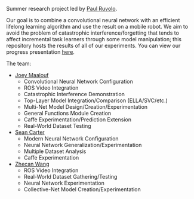 Summer research project led by [Paul Ruvolo](https://github.com/paulruvolo).

Our goal is to combine a convolutional neural network with an efficient lifelong learning algorithm and use the result on a mobile robot. We aim to avoid the problem of catastrophic interference/forgetting that tends to affect incremental task learners through some model manipulation; this repository hosts the results of all of our experiments. You can view our progress presentation [here](https://docs.google.com/presentation/d/1FVTXkHN1k1-Kilzq52GJzSHt2neuh8RQ-Hp71P5e4Nw/).

The team:
* [Joey Maalouf](https://github.com/joeylmaalouf)
  * Convolutional Neural Network Configuration
  * ROS Video Integration
  * Catastrophic Interference Demonstration
  * Top-Layer Model Integration/Comparison (ELLA/SVC/etc.)
  * Multi-Net Model Design/Creation/Experimentation
  * General Functions Module Creation
  * Caffe Experimentation/Prediction Extension
  * Real-World Dataset Testing
* [Sean Carter](https://github.com/seanccarter)
  * Modern Neural Network Configuration
  * Neural Network Generalization/Experimentation
  * Multiple Dataset Analysis
  * Caffe Experimentation
* [Zhecan Wang](https://github.com/zhecanjameswang)
  * ROS Video Integration
  * Real-World Dataset Gathering/Testing
  * Neural Network Experimentation
  * Collective-Net Model Creation/Experimentation
